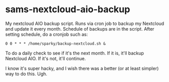 # sams-nextcloud-aio-backup
My nextcloud AIO backup script. Runs via cron job to backup my Nextcloud and update it every month. Schedule of backups are in the script. After setting schedule, do a cronjob such as:

```
0 0 * * * /home/sparky/backup-nextcloud.sh &
```

To do a daily check to see if it's the next month. If it is, it'll backup Nextcloud AIO. If it's not, it'll continue.

I know it's super hacky, and I wish there was a better (or at least simpler) way to do this. Ugh.
